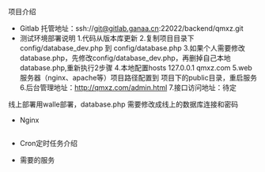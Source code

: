 项目介绍
* Gitlab 托管地址：ssh://git@gitlab.ganaa.cn:22022/backend/qmxz.git
* 测试环境部署说明
1.代码从版本库更新
2.复制项目目录下 
config/database_dev.php 到 config/database.php 
3.如果个人需要修改database.php，先修改config/database_dev.php，再删掉自己本地database.php,重新执行2步骤
4.本地配置hosts 
127.0.0.1 qmxz.com
5.web服务器（nginx、apache等）项目路径配置到 项目下的public目录，重启服务
6.后台管理地址：http://qmxz.com/admin.html
7.接口访问地址：待定

线上部署用walle部署，database.php 需要修改成线上的数据库连接和密码

* Nginx
```

```

* Cron定时任务介绍


* 需要的服务
